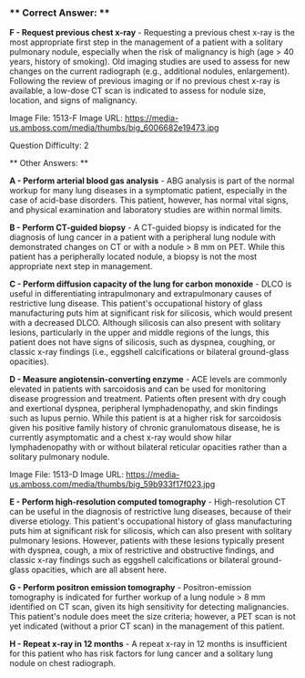 ### ** Correct Answer: **

**F - Request previous chest x-ray** - Requesting a previous chest x-ray is the most appropriate first step in the management of a patient with a solitary pulmonary nodule, especially when the risk of malignancy is high (age > 40 years, history of smoking). Old imaging studies are used to assess for new changes on the current radiograph (e.g., additional nodules, enlargement). Following the review of previous imaging or if no previous chest x-ray is available, a low-dose CT scan is indicated to assess for nodule size, location, and signs of malignancy.

Image File: 1513-F
Image URL: https://media-us.amboss.com/media/thumbs/big_6006682e19473.jpg

Question Difficulty: 2

** Other Answers: **

**A - Perform arterial blood gas analysis** - ABG analysis is part of the normal workup for many lung diseases in a symptomatic patient, especially in the case of acid-base disorders. This patient, however, has normal vital signs, and physical examination and laboratory studies are within normal limits.

**B - Perform CT-guided biopsy** - A CT-guided biopsy is indicated for the diagnosis of lung cancer in a patient with a peripheral lung nodule with demonstrated changes on CT or with a nodule > 8 mm on PET. While this patient has a peripherally located nodule, a biopsy is not the most appropriate next step in management.

**C - Perform diffusion capacity of the lung for carbon monoxide** - DLCO is useful in differentiating intrapulmonary and extrapulmonary causes of restrictive lung disease. This patient's occupational history of glass manufacturing puts him at significant risk for silicosis, which would present with a decreased DLCO. Although silicosis can also present with solitary lesions, particularly in the upper and middle regions of the lungs, this patient does not have signs of silicosis, such as dyspnea, coughing, or classic x-ray findings (i.e., eggshell calcifications or bilateral ground-glass opacities).

**D - Measure angiotensin-converting enzyme** - ACE levels are commonly elevated in patients with sarcoidosis and can be used for monitoring disease progression and treatment. Patients often present with dry cough and exertional dyspnea, peripheral lymphadenopathy, and skin findings such as lupus pernio. While this patient is at a higher risk for sarcoidosis given his positive family history of chronic granulomatous disease, he is currently asymptomatic and a chest x-ray would show hilar lymphadenopathy with or without bilateral reticular opacities rather than a solitary pulmonary nodule.

Image File: 1513-D
Image URL: https://media-us.amboss.com/media/thumbs/big_59b933f17f023.jpg

**E - Perform high-resolution computed tomography** - High-resolution CT can be useful in the diagnosis of restrictive lung diseases, because of their diverse etiology. This patient's occupational history of glass manufacturing puts him at significant risk for silicosis, which can also present with solitary pulmonary lesions. However, patients with these lesions typically present with dyspnea, cough, a mix of restrictive and obstructive findings, and classic x-ray findings such as eggshell calcifications or bilateral ground-glass opacities, which are all absent here.

**G - Perform positron emission tomography** - Positron-emission tomography is indicated for further workup of a lung nodule > 8 mm identified on CT scan, given its high sensitivity for detecting malignancies. This patient's nodule does meet the size criteria; however, a PET scan is not yet indicated (without a prior CT scan) in the management of this patient.

**H - Repeat x-ray in 12 months** - A repeat x-ray in 12 months is insufficient for this patient who has risk factors for lung cancer and a solitary lung nodule on chest radiograph.

